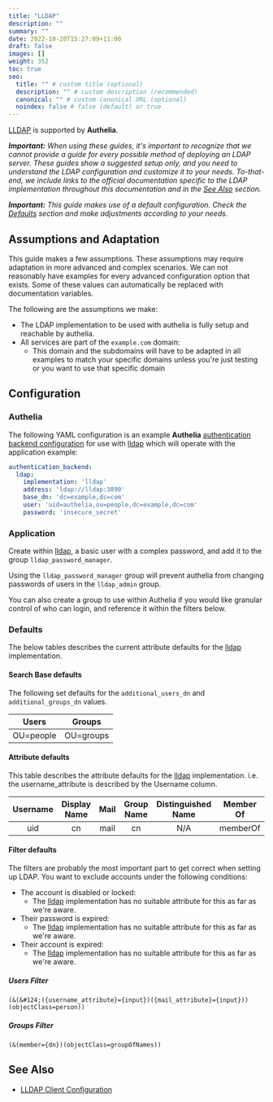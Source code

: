 ```yaml
---
title: "LLDAP"
description: ""
summary: ""
date: 2022-10-20T15:27:09+11:00
draft: false
images: []
weight: 352
toc: true
seo:
  title: "" # custom title (optional)
  description: "" # custom description (recommended)
  canonical: "" # custom canonical URL (optional)
  noindex: false # false (default) or true
---
```


[LLDAP] is supported by __Authelia__.

*__Important:__ When using these guides, it's important to recognize that we cannot provide a guide for every possible
method of deploying an LDAP server. These guides show a suggested setup only, and you need to understand the LDAP
configuration and customize it to your needs. To-that-end, we include links to the official documentation specific to
the LDAP implementation throughout this documentation and in the [See Also](#see-also) section.*

*__Important:__ This guide makes use of a default configuration. Check the [Defaults](#defaults) section
and make adjustments according to your needs.*

## Assumptions and Adaptation

This guide makes a few assumptions. These assumptions may require adaptation in more advanced and complex scenarios. We
can not reasonably have examples for every advanced configuration option that exists. Some of these values can
automatically be replaced with documentation variables.

The following are the assumptions we make:

- The LDAP implementation to be used with authelia is fully setup and reachable by authelia.
- All services are part of the `example.com` domain:
  - This domain and the subdomains will have to be adapted in all examples to match your specific domains unless you're
    just testing or you want to use that specific domain

## Configuration

### Authelia

The following YAML configuration is an example __Authelia__ [authentication backend configuration] for use with [lldap] which will operate with the application example:

```yaml {title="configuration.yml"}
authentication_backend:
  ldap:
    implementation: 'lldap'
    address: 'ldap://lldap:3890'
    base_dn: 'dc=example,dc=com'
    user: 'uid=authelia,ou=people,dc=example,dc=com'
    password: 'insecure_secret'
```

### Application

Create within [lldap], a basic user with a complex password, and add it to the group `lldap_password_manager`.

Using the `lldap_password_manager` group will prevent authelia from changing passwords of users in the `lldap_admin` group.

You can also create a group to use within Authelia if you would like granular control of who can login, and reference it
within the filters below.

### Defaults

The below tables describes the current attribute defaults for the [lldap] implementation.

#### Search Base defaults

The following set defaults for the `additional_users_dn` and `additional_groups_dn` values.

|   Users   |  Groups   |
|:---------:|:---------:|
| OU=people | OU=groups |

#### Attribute defaults

This table describes the attribute defaults for the [lldap] implementation. i.e. the username_attribute is described by the
Username column.

|    Username    | Display Name | Mail | Group Name | Distinguished Name | Member Of |
|:--------------:|:------------:|:----:|:----------:|:------------------:|:---------:|
|      uid       |      cn      | mail |     cn     |        N/A         | memberOf  |

#### Filter defaults

The filters are probably the most important part to get correct when setting up LDAP. You want to exclude accounts under
the following conditions:

- The account is disabled or locked:
  - The [lldap] implementation has no suitable attribute for this as far as we're aware.
- Their password is expired:
  - The [lldap] implementation has no suitable attribute for this as far as we're aware.
- Their account is expired:
  - The [lldap] implementation has no suitable attribute for this as far as we're aware.

##### Users Filter
```text
(&(&#124;({username_attribute}={input})({mail_attribute}={input}))(objectClass=person))
```

##### Groups Filter
```text
(&(member={dn})(objectClass=groupOfNames))
```

## See Also
- [LLDAP Client Configuration](https://github.com/lldap/lldap?tab=readme-ov-file#client-configuration)

[Authelia]: https://www.authelia.com
[lldap]: https://github.com/lldap/lldap
[authentication backend configuration]: ../../../configuration/first-factor/ldap.md
